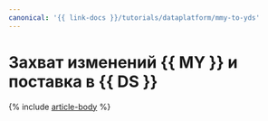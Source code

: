 ```yaml
---
canonical: '{{ link-docs }}/tutorials/dataplatform/mmy-to-yds'
---
```


# Захват изменений {{ MY }} и поставка в {{ DS }}

{% include [article-body](../../_tutorials/dataplatform/datatransfer/mmy-to-yds.md) %}
